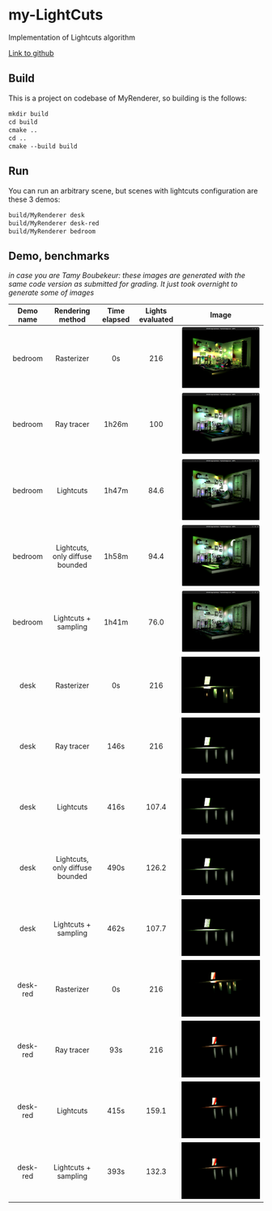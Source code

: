# my-LightCuts

Implementation of Lightcuts algorithm

[Link to github](https://github.com/KiK0S/my-lightcuts)

## Build

This is a project on codebase of MyRenderer, so building is the follows:

```
mkdir build
cd build
cmake ..
cd ..
cmake --build build
```


## Run

You can run an arbitrary scene, but scenes with lightcuts configuration are these 3 demos:

```
build/MyRenderer desk
build/MyRenderer desk-red
build/MyRenderer bedroom
```

## Demo, benchmarks

_in case you are Tamy Boubekeur: these images are generated with the same code version as submitted for grading. It just took overnight to generate some of images_


|Demo name|Rendering method|Time elapsed|Lights evaluated|Image|
|:---:|:---:|:---:|:---:|:----:|
|bedroom|Rasterizer| 0s | 216 | ![](img/bedroom-hq-0.png)|
|bedroom|Ray tracer| 1h26m | 100 | ![](img/bedroom-hq-1.png)|
|bedroom|Lightcuts| 1h47m | 84.6 | ![](img/bedroom-hq-2.png)|
|bedroom|Lightcuts, only diffuse bounded| 1h58m | 94.4 | ![](img/bedroom-hq-3.png)|
|bedroom|Lightcuts + sampling | 1h41m | 76.0 | ![](img/bedroom-hq-4.png)| 
|desk|Rasterizer| 0s | 216 | ![](img/desk-0.png)|
|desk|Ray tracer| 146s | 216 | ![](img/desk-1.png)|
|desk|Lightcuts| 416s | 107.4 | ![](img/desk-2.png)|
|desk|Lightcuts, only diffuse bounded| 490s | 126.2 | ![](img/desk-3.png)|
|desk|Lightcuts + sampling | 462s | 107.7 | ![](img/desk-4.png)|
|desk-red|Rasterizer| 0s | 216 | ![](img/desk-red-0.png)|
|desk-red|Ray tracer| 93s | 216 | ![](img/desk-red-1.png)|
|desk-red|Lightcuts| 415s | 159.1 | ![](img/desk-red-2.png)|
|desk-red|Lightcuts + sampling| 393s | 132.3 | ![](img/desk-red-3.png)|
